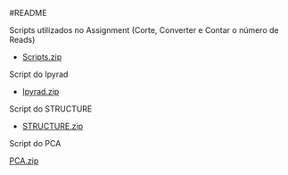 #README

Scripts utilizados no Assignment (Corte, Converter e Contar o número de Reads)

- [Scripts.zip](https://github.com/AfonsoVaz1/Assignment2/files/11919589/Scripts.zip)

Script do Ipyrad

- [Ipyrad.zip](https://github.com/AfonsoVaz1/Assignment2/files/11919573/Ipyrad.zip)

Script do STRUCTURE

- [STRUCTURE.zip](https://github.com/AfonsoVaz1/Assignment2/files/11919668/STRUCTURE.zip)

Script do PCA

[PCA.zip](https://github.com/AfonsoVaz1/Assignment2/files/11919677/PCA.zip)


